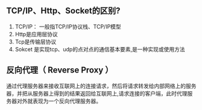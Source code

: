 

## TCP/IP、Http、Socket的区别?
1. TCP/IP： 一般指TCP/IP协议栈、TCP/IP模型
2. Http是应用层协议
3. Tcp是传输层协议
4. Sokcet 是实现tcp、udp的点对点的通信基本要素,是一种实现或使用方法


## 反向代理（ Reverse Proxy ）
通过代理服务器来接收互联网上的连接请求，然后将请求转发给内部网络上的服务器，并把从服务器上得到的结果返回给互联网上,请求连接的客户端，此时代理服务器对外就表现为一个反向代理服务器。